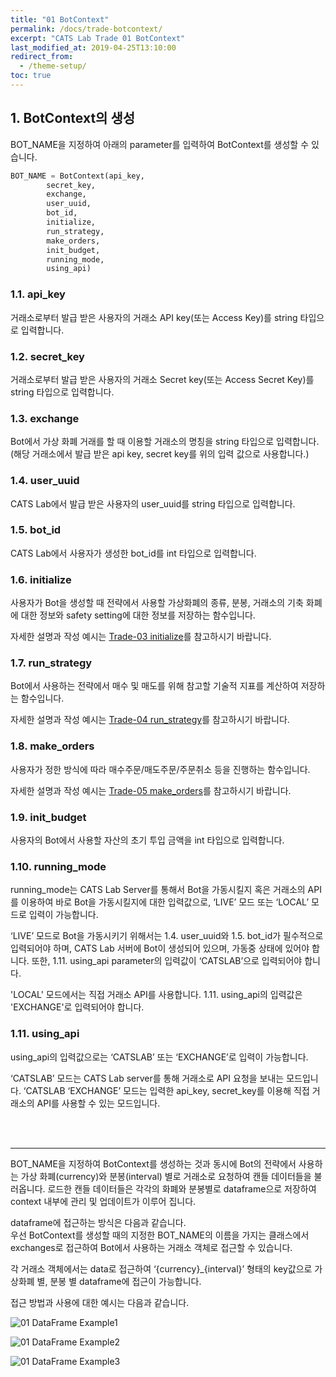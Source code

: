 ```yaml
---
title: "01 BotContext"
permalink: /docs/trade-botcontext/
excerpt: "CATS Lab Trade 01 BotContext"
last_modified_at: 2019-04-25T13:10:00
redirect_from:
  - /theme-setup/
toc: true
---
```



## 1. BotContext의 생성

BOT_NAME을 지정하여 아래의 parameter를 입력하여 BotContext를 생성할 수 있습니다. 

```python
BOT_NAME = BotContext(api_key, 
		secret_key, 
		exchange,
		user_uuid,
		bot_id, 
		initialize, 
		run_strategy, 
		make_orders,
		init_budget,
		running_mode,
		using_api)
```

### 1.1. api_key  
거래소로부터 발급 받은 사용자의 거래소 API key(또는 Access Key)를 string 타입으로 입력합니다.


### 1.2. secret_key  
거래소로부터 발급 받은 사용자의 거래소 Secret key(또는 Access Secret Key)를 string 타입으로 입력합니다.  


### 1.3. exchange  
Bot에서 가상 화폐 거래를 할 때 이용할 거래소의 명칭을 string 타입으로 입력합니다.  
(해당 거래소에서 발급 받은 api key, secret key를 위의 입력 값으로 사용합니다.) 


### 1.4. user_uuid  
CATS Lab에서 발급 받은 사용자의 user_uuid를 string 타입으로 입력합니다.  


### 1.5. bot_id  
CATS Lab에서 사용자가 생성한 bot_id를 int 타입으로 입력합니다.


### 1.6. initialize  
사용자가 Bot을 생성할 때 전략에서 사용할 가상화폐의 종류, 분봉, 거래소의 기축 화폐에 대한 정보와 safety setting에 대한 정보를 저장하는 함수입니다.

자세한 설명과 작성 예시는 [Trade-03 initialize](/catslab_docs/docs/trade-initialize)를 참고하시기 바랍니다.


### 1.7. run_strategy  
Bot에서 사용하는 전략에서 매수 및 매도를 위해 참고할 기술적 지표를 계산하여 저장하는 함수입니다.  

자세한 설명과 작성 예시는 [Trade-04 run_strategy](/catslab_docs/docs/trade-run_strategy)를 참고하시기 바랍니다.


### 1.8. make_orders  
사용자가 정한 방식에 따라 매수주문/매도주문/주문취소 등을 진행하는 함수입니다.  

자세한 설명과 작성 예시는 [Trade-05 make_orders](/catslab_docs/docs/trade-make_orders)를 참고하시기 바랍니다.


### 1.9. init_budget  
사용자의 Bot에서 사용할 자산의 초기 투입 금액을 int 타입으로 입력합니다.  


### 1.10. running_mode  
running_mode는 CATS Lab Server를 통해서 Bot을 가동시킬지 혹은 거래소의 API를 이용하여 바로 Bot을 가동시킬지에 대한 입력값으로, ‘LIVE’ 모드 또는 ‘LOCAL’ 모드로 입력이 가능합니다. 

‘LIVE’ 모드로 Bot을 가동시키기 위해서는 1.4. user_uuid와 1.5. bot_id가 필수적으로 입력되어야 하며, CATS Lab 서버에 Bot이 생성되어 있으며, 가동중 상태에 있어야 합니다. 또한, 1.11. using_api parameter의 입력값이 ‘CATSLAB’으로 입력되어야 합니다.  

'LOCAL' 모드에서는 직접 거래소 API를 사용합니다. 1.11. using_api의 입력값은 'EXCHANGE'로 입력되어야 합니다.


### 1.11. using_api  
using_api의 입력값으로는 ‘CATSLAB’ 또는 ‘EXCHANGE’로 입력이 가능합니다.

‘CATSLAB’ 모드는 CATS Lab server를 통해 거래소로 API 요청을 보내는 모드입니다. ‘CATSLAB
‘EXCHANGE’ 모드는 입력한 api_key, secret_key를 이용해 직접 거래소의 API를 사용할 수 있는 모드입니다.

<br> <br />

------------------------------

BOT_NAME을 지정하여 BotContext를 생성하는 것과 동시에 Bot의 전략에서 사용하는 가상 화폐(currency)와 분봉(interval) 별로 거래소로 요청하여 캔들 데이터들을 불러옵니다. 로드한 캔들 데이터들은 각각의 화폐와 분봉별로 dataframe으로 저장하여 context 내부에 관리 및 업데이트가 이루어 집니다. 

dataframe에 접근하는 방식은 다음과 같습니다.  
우선 BotContext를 생성할 때의 지정한 BOT_NAME의 이름을 가지는 클래스에서 exchanges로 접근하여 Bot에서 사용하는 거래소 객체로 접근할 수 있습니다.  

각 거래소 객체에서는 data로 접근하여 ‘{currency}_{interval}’ 형태의  key값으로 가상화폐 별, 분봉 별 dataframe에 접근이 가능합니다.  

접근 방법과 사용에 대한 예시는 다음과 같습니다.


![01 DataFrame Example1](https://user-images.githubusercontent.com/47657715/56643016-b8f8c100-66b3-11e9-992d-4ba72e3181a7.png)

![01 DataFrame Example2](https://user-images.githubusercontent.com/47657715/56643020-bac28480-66b3-11e9-9c0b-e57081285884.png)

![01 DataFrame Example3](https://user-images.githubusercontent.com/47657715/56643084-db8ada00-66b3-11e9-8f02-21c2f7cc6972.png) <br />




